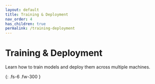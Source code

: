 ```yaml
---
layout: default
title: Training & Deployment
nav_order: 4
has_children: true
permalink: /training-deployment
---
```


# Training & Deployment

Learn how to train models and deploy them across multiple machines.

{: .fs-6 .fw-300 }